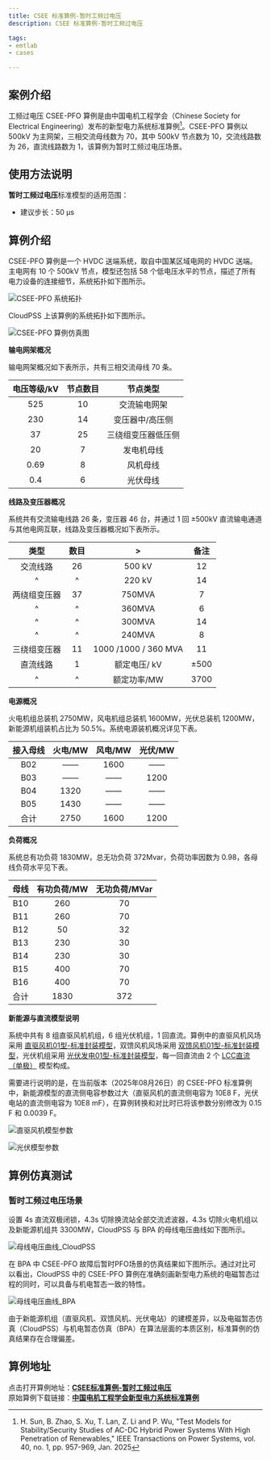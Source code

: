 ```yaml
---
title: CSEE 标准算例-暂时工频过电压
description: CSEE 标准算例-暂时工频过电压

tags:
- emtlab
- cases

---
```


<!-- import DocCardList from '@theme/DocCardList';

<DocCardList /> -->

## 案例介绍
工频过电压 CSEE-PFO 算例是由中国电机工程学会（Chinese Society for Electrical Engineering）发布的新型电力系统标准算例[^CSEE-PFO]。CSEE-PFO 算例以 500kV 为主网架，三相交流母线数为 70，其中 500kV 节点数为 10，交流线路数为 26，直流线路数为 1，该算例为暂时工频过电压场景。

## 使用方法说明
**暂时工频过电压**标准模型的适用范围：  
   + 建议步长：50 μs  

## 算例介绍
CSEE-PFO 算例是一个 HVDC 送端系统，取自中国某区域电网的 HVDC 送端。主电网有 10 个 500kV 节点，模型还包括 58 个低电压水平的节点，描述了所有电力设备的连接细节，系统拓扑如下图所示。

![CSEE-PFO 系统拓扑](./topology_of_csee_pfo_main_grid.png "CSEE-PFO 系统拓扑")

CloudPSS 上该算例的系统拓扑如下图所示。

![CSEE-PFO 算例仿真图](./csee_pfo_main_grid_in_cloudpss.png "CSEE-PFO 算例仿真图")

**输电网架概况**

输电网架概况如下表所示，共有三相交流母线 70 条。

| 电压等级/kV  | 节点数目 | 节点类型 |
|:------: |:----: |:----------:|
| 525 | 10 | 交流输电网架 |
| 230 | 14 | 变压器中/高压侧 |
| 37 | 25 | 三绕组变压器低压侧 |
| 20 | 7 | 发电机母线 |
| 0.69 | 8 | 风机母线 |
| 0.4 | 6 | 光伏母线 |

**线路及变压器概况**

系统共有交流输电线路 26 条，变压器 46 台，并通过 1 回 ±500kV 直流输电通道与其他电网互联，线路及变压器概况如下表所示。

| 类型  | 数目 | > | 备注|
|:------: |:----: |:----------:|:----------:|
| 交流线路     |  26 | 500 kV  | 12  |
| ^     |  ^ | 220 kV  | 14  |
| 两绕组变压器  | 37 | 750MVA   |  7  |
| ^  | ^ | 360MVA   |  6  |
| ^  | ^ | 300MVA   |  14 |
| ^  | ^ | 240MVA   |  8  |
| 三绕组变压器  | 11  | 1000 /1000 / 360 MVA |11 |
| 直流线路     |  1   | 额定电压/ kV  | ±500   |
| ^     |  ^   | 额定功率/MW  | 3700  |

**电源概况**

火电机组总装机 2750MW，风电机组总装机 1600MW，光伏总装机 1200MW，新能源机组装机占比为 50.5%。系统电源装机概况详见下表。

| 接入母线  | 火电/MW | 风电/MW   | 光伏/MW |
|:------: |:----:|:------:|:----:|
| B02 |  ——  | 1600| —— |
| B03 |  ——  |  —— |1200|
| B04 | 1320 |  —— | —— |
| B05 | 1430 |  —— | —— |
| 合计 | 2750 | 1600 | 1200 |

**负荷概况**

系统总有功负荷 1830MW，总无功负荷 372Mvar，负荷功率因数为 0.98，各母线负荷水平见下表。

| 母线  | 有功负荷/MW | 无功负荷/MVar |
|:------: |:----:|:-------:|
| B10 | 260 | 70 |
| B11 | 260 | 70 |
| B12 | 50 | 32 |
| B13 | 230 | 30 |
| B14 | 230 | 30 |
| B15 | 400 | 70 |
| B16 | 400 | 70 |
| 合计 | 1830  | 372 |

**新能源与直流模型说明**

系统中共有 8 组直驱风机机组，6 组光伏机组，1 回直流。算例中的直驱风机风场采用 [直驱风机01型-标准封装模型](../../../10-typical-cases/20-wind-power-system/30-wtg_pmsg_f/10-wtg_pmsg_01-avm-stdm-v2/index.md)，双馈风机风场采用 [双馈风机01型-标准封装模型](../../../10-typical-cases/20-wind-power-system/40-wtg_dfig_f/10-wtg_dfig_01-avm-stdm-v1/index.md)，光伏机组采用 [光伏发电01型-标准封装模型](../../../10-typical-cases/30-photovoltaic-power-system/30-pvs_f/10-pvs_01-avm-stdm-v1/index.md)，每一回直流由 2 个 [LCC直流（单极）](../../../../../documents/software/20-emtlab/110-component-library/30-dc-modules/10-dc-electrical-modules/20-DCLine_sp/index.md) 模型构成。

需要进行说明的是，在当前版本（2025年08月26日）的 CSEE-PFO 标准算例中，新能源模型的直流侧电容参数过大（直驱风机的直流侧电容为 10E8 F，光伏电站的直流侧电容为 10E8 mF），在算例转换和对比时已将该参数分别修改为 0.15 F 和 0.0039 F。

![直驱风机模型参数](./bpa_pmsg_parameters.png "直驱风机模型参数")

![光伏模型参数](./bpa_pv_parameters.png "光伏模型参数")

## 算例仿真测试


### 暂时工频过电压场景
设置 4s 直流双极闭锁，4.3s 切除换流站全部交流滤波器，4.3s 切除火电机组以及新能源机组共 3300MW，CloudPSS 与 BPA 的母线电压曲线如下图所示。

![母线电压曲线_CloudPSS](./cloudpss_temporary_pfo.png "母线电压曲线_CloudPSS")

在 BPA 中 CSEE-PFO 故障后暂时PFO场景的仿真结果如下图所示。通过对比可以看出，CloudPSS 中的 CSEE-PFO 算例在准确刻画新型电力系统的电磁暂态过程的同时，可以具备与机电暂态一致的特性。

![母线电压曲线_BPA](./bpa_temporary_pfo.png "母线电压曲线_BPA")

由于新能源机组（直驱风机、双馈风机、光伏电站）的建模差异，以及电磁暂态仿真（CloudPSS）与机电暂态仿真（BPA）在算法层面的本质区别，标准算例的仿真结果存在合理偏差。

## 算例地址
点击打开算例地址：[**CSEE标准算例-暂时工频过电压**](https://cloudpss.net/model/open-cloudpss/CSEE_PFO_Temporary-v1b1)  
原始算例下载链接：[**中国电机工程学会新型电力系统标准算例**](https://www.csee.org.cn//portal/qtxx/20240921/33256.html)

[^CSEE-PFO]:H. Sun, B. Zhao, S. Xu, T. Lan, Z. Li and P. Wu, "Test Models for Stability/Security Studies of AC-DC Hybrid Power Systems With High Penetration of Renewables," IEEE Transactions on Power Systems, vol. 40, no. 1, pp. 957-969, Jan. 2025

<!-- 
## 附：修改及调试日志
20250806 编写案例文档
-->